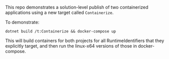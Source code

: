 This repo demonstrates a solution-level publish of two containerized applications using a new target called `Containerize`.

To demonstrate:

```shell
dotnet build /t:Containerize && docker-compose up
```

This will build containers for both projects for all RuntimeIdentifiers that they explicitly target, and then run the linux-x64 versions of those in docker-compose.